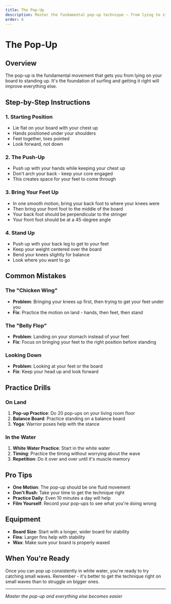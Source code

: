 ```yaml
---
title: The Pop-Up
description: Master the fundamental pop-up technique — from lying to standing on your board.
order: 6
---
```


# The Pop-Up

## Overview

The pop-up is the fundamental movement that gets you from lying on your board to standing up. It's the foundation of surfing and getting it right will improve everything else.

## Step-by-Step Instructions

### 1. Starting Position

- Lie flat on your board with your chest up
- Hands positioned under your shoulders
- Feet together, toes pointed
- Look forward, not down

### 2. The Push-Up

- Push up with your hands while keeping your chest up
- Don't arch your back - keep your core engaged
- This creates space for your feet to come through

### 3. Bring Your Feet Up

- In one smooth motion, bring your back foot to where your knees were
- Then bring your front foot to the middle of the board
- Your back foot should be perpendicular to the stringer
- Your front foot should be at a 45-degree angle

### 4. Stand Up

- Push up with your back leg to get to your feet
- Keep your weight centered over the board
- Bend your knees slightly for balance
- Look where you want to go

## Common Mistakes

### The "Chicken Wing"

- **Problem**: Bringing your knees up first, then trying to get your feet under you
- **Fix**: Practice the motion on land - hands, then feet, then stand

### The "Belly Flop"

- **Problem**: Landing on your stomach instead of your feet
- **Fix**: Focus on bringing your feet to the right position before standing

### Looking Down

- **Problem**: Looking at your feet or the board
- **Fix**: Keep your head up and look forward

## Practice Drills

### On Land

1. **Pop-up Practice**: Do 20 pop-ups on your living room floor
2. **Balance Board**: Practice standing on a balance board
3. **Yoga**: Warrior poses help with the stance

### In the Water

1. **White Water Practice**: Start in the white water
2. **Timing**: Practice the timing without worrying about the wave
3. **Repetition**: Do it over and over until it's muscle memory

## Pro Tips

- **One Motion**: The pop-up should be one fluid movement
- **Don't Rush**: Take your time to get the technique right
- **Practice Daily**: Even 10 minutes a day will help
- **Film Yourself**: Record your pop-ups to see what you're doing wrong

## Equipment

- **Board Size**: Start with a longer, wider board for stability
- **Fins**: Larger fins help with stability
- **Wax**: Make sure your board is properly waxed

## When You're Ready

Once you can pop up consistently in white water, you're ready to try catching small waves. Remember - it's better to get the technique right on small waves than to struggle on bigger ones.

---

_Master the pop-up and everything else becomes easier_
